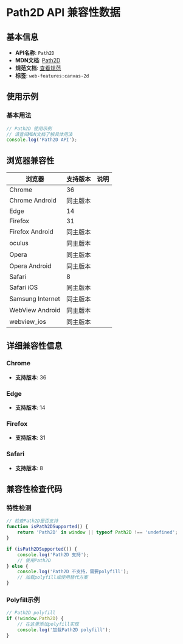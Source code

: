 # Path2D API 兼容性数据

## 基本信息

- **API名称**: `Path2D`
- **MDN文档**: [Path2D](https://developer.mozilla.org/docs/Web/API/Path2D)
- **规范文档**: [查看规范](https://html.spec.whatwg.org/multipage/canvas.html#path2d-objects)
- **标签**: `web-features:canvas-2d`

## 使用示例

### 基本用法

```javascript
// Path2D 使用示例
// 请查阅MDN文档了解具体用法
console.log('Path2D API');
```

## 浏览器兼容性

| 浏览器 | 支持版本 | 说明 |
|--------|----------|------|
| Chrome | 36 |  |
| Chrome Android | 同主版本 |  |
| Edge | 14 |  |
| Firefox | 31 |  |
| Firefox Android | 同主版本 |  |
| oculus | 同主版本 |  |
| Opera | 同主版本 |  |
| Opera Android | 同主版本 |  |
| Safari | 8 |  |
| Safari iOS | 同主版本 |  |
| Samsung Internet | 同主版本 |  |
| WebView Android | 同主版本 |  |
| webview_ios | 同主版本 |  |

## 详细兼容性信息

### Chrome

- **支持版本**: 36

### Edge

- **支持版本**: 14

### Firefox

- **支持版本**: 31

### Safari

- **支持版本**: 8

## 兼容性检查代码

### 特性检测

```javascript
// 检查Path2D是否支持
function isPath2DSupported() {
    return 'Path2D' in window || typeof Path2D !== 'undefined';
}

if (isPath2DSupported()) {
    console.log('Path2D 支持');
    // 使用Path2D
} else {
    console.log('Path2D 不支持，需要polyfill');
    // 加载polyfill或使用替代方案
}
```

### Polyfill示例

```javascript
// Path2D polyfill
if (!window.Path2D) {
    // 在这里添加polyfill实现
    console.log('加载Path2D polyfill');
}
```

